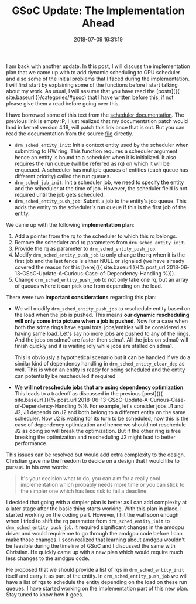 ﻿---
layout:     post
title:      "GSoC Update: The Implementation Ahead" 
date:       2018-07-09 16:31:19
excerpt_separator: <!--more-->
categories: GSoC 
tags: [gsoc, programming]
comments:   true

---

I am back with another update. In this post, I will discuss the implementation plan that we came up with to add dynamic scheduling to GPU scheduler
and also some of the initial problems that I faced during the implementation. I will first start by explaining some of the functions before I
start talking about my work. As usual, I will assume that you have read the [posts]({{ site.baseurl }}/categories/#gsoc) that I have written
before this, if not please give them a read before going over this.

<!--more-->

I have borrowed some of this text from the [scheduler documentation](). The previous link is empty :P, I just realized that my documentation patch
would land in kernel version 4.19, will patch this link once that is out. But you can read the documentation from the source [file](https://cgit.freedesktop.org/~agd5f/linux/tree/drivers/gpu/drm/scheduler/gpu_scheduler.c?h=drm-next-4.19)
directly.


 * `drm_sched_entity_init`: Init a context entity used by the scheduler when submitting to HW ring. This function requires a scheduler argument
     hence an entity is bound to a scheduler when it is initialized. It also requires the run queue (will be referred as rq) on which it will
     be enqueued. A scheduler has multiple queues of entities (each queue has different priority) called the run queues.
 * `drm_sched_job_init`: Init a scheduler job, we need to specify the entity and the scheduler at the time of job. However, the scheduler
     field is not required until the job gets scheduled. 
 * `drm_sched_entity_push_job`: Submit a job to the entity's job queue. This adds the entity to the scheduler's run queue if this is 
     the first job of the entity. 
 <!--* `drm_sched_entity_pop_job`: Pop a job from the entity's job queue and scheduler it on the hardware.-->
 <!--* `drm_sched_job_begin`: Sets up various callbacks before we can submit the job to hardware. -->
 <!--* `run_job`: The callback provided by the driver to submit the job to the hardware. -->
 <!--* `drm_sched_process_job`: Called right after job has finished execution. Signals the finished fence.-->
 <!--* `drm_sched_job_finish`: Called after finished fence signaled.-->
 <!--* `drm_sched_hw_job_reset`: Stop the scheduler if it contains the bad job-->
 <!--* `drm_sched_job_recovery`: Recover jobs after a reset-->

We came up with the following **implementation plan**:

1. Add a pointer from the rq to the scheduler to which this rq belongs.
2. Remove the scheduler and rq parameters from `drm_sched_entity_init`.
3. Provide the rq as parameter to `drm_sched_entity_push_job`.
4. Modify `drm_sched_entity_push_job` to only change the rq when it is the first job and the last fence is either NULL or signaled (we have
   already covered the reason for this [here]({{ site.baseurl }}{% post_url 2018-06-13-GSoC-Update-A-Curious-Case-of-Dependency-Handling %})).
5. Change `drm_sched_entity_push_job` to not only take one rq, but an array of queues where it can pick one from depending on the load.

There were two **important considerations** regarding this plan:

 * We will modify `drm_sched_entity_push_job` to reschedule entity based on the load when the job is pushed. This means **our dynamic
   rescheduling will only come into picture when a job is pushed**. Now for a case when both the sdma rings have equal total jobs/entities
   will be considered as having same load. Let's say no more jobs are pushed to any of the rings. And the jobs on sdma0 are faster then
   sdma1. All the jobs on sdma0 will finish quickly and it is waiting idly while jobs are stalled on sdma1.

   This is obviously a hypothetical scenario but it can be handled if we do a similar kind of dependency handling in
   `drm_sched_entity_clear_dep` as well. This is when an entity is ready for being scheduled and the entity can potentially be rescheduled if
   required

 * We **will not reschedule jobs that are using dependency optimization**. This leads to a tradeoff as discussed in the previous [post]({{ site.baseurl }}{% post_url 2018-06-13-GSoC-Update-A-Curious-Case-of-Dependency-Handling %}).
   For example, let's consider jobs J1 and J2, J1 depends on J2 and both belong to a different entity on the same scheduler. Now J2 is waiting for
   its turn to be scheduled, now this is the case of dependency optimization and hence we should not reschedule J2 as doing so will break the
   optimization. But if the other ring is free breaking the optimization and rescheduling J2 might lead to better performance.
 
This issues can be resolved but would add extra complexity to the design. Christian gave me the freedom to decide on a design that I would
like to pursue. In his own words:
> It's your decision what to do, you can aim for a really cool implementation which probably needs more time or you can stick to the simpler one which has less risk to fail a deadline.
 
I decided that going with a simpler plan is better as I can add complexity at a later stage after the basic thing starts working.
With this plan in place, I started working on the coding part. However, I hit the wall soon enough when I tried to shift the rq parameter from
`drm_sched_entity_init` to `drm_sched_entity_push_job`. It required significant changes in the amdgpu driver and would require me to go
through the amdgpu code before I can make those changes. I soon realized that learning about amdgpu wouldn't be feasible during the timeline
of GSoC and I discussed the same with Christian. He quickly came up with a new plan which would require much less changes to the
amdgpu code. 

He proposed that we should provide a list of rqs in `drm_sched_entity_init` itself and carry it as part of the entity. In
`drm_sched_entity_push_job` we will have a list of rqs to schedule the entity depending on the load on these run queues. I have started
working on the implementation part of this new plan. Stay tuned to know how it goes. 


